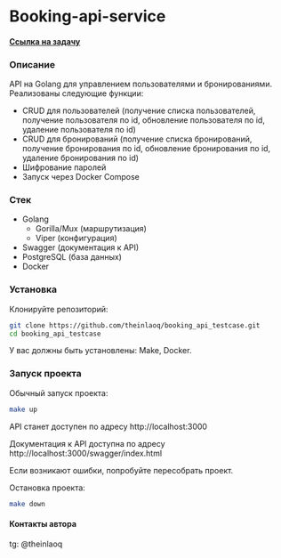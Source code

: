 # Booking-api-service

#### [Ссылка на задачу](https://github.com/CyberZoneDev/test-tasks/blob/master/backend-golang.md)

### Описание

API на Golang для управлением пользователями и бронированиями. Реализованы следующие функции:

- CRUD для пользователей (получение списка пользователей, получение пользователя по id, обновление пользователя по id, удаление пользователя по id)
- CRUD для бронирований (получение списка бронирований, получение бронирования по id, обновление бронирования по id, удаление бронирования по id)
- Шифрование паролей
- Запуск через Docker Compose

### Стек
- Golang
    - Gorilla/Mux (маршрутизация)
    - Viper (конфигурация)
- Swagger (документация к API)
- PostgreSQL (база данных)
- Docker

### Установка
Клонируйте репозиторий:

```bash
git clone https://github.com/theinlaoq/booking_api_testcase.git
cd booking_api_testcase
```
У вас должны быть установлены: Make, Docker.

### Запуск проекта
Обычный запуск проекта:

```bash
make up
```

API станет доступен по адресу http://localhost:3000

Документация к API доступна по адресу http://localhost:3000/swagger/index.html

Если возникают ошибки, попробуйте пересобрать проект.

Остановка проекта:

```bash
make down
```

#### Контакты автора
tg: @theinlaoq